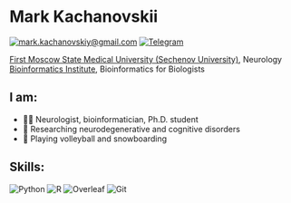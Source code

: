 # Mark Kachanovskii

[![mark.kachanovskiy\@gmail.com](https://img.shields.io/badge/mark.kachanovskiy@gmail.com--brightgreen?style=social&logo=gmail)](mailto:mark.kachanovskiy@gmail.com)
[![Telegram](https://img.shields.io/badge/Telegram--brightgreen?style=social&logo=Telegram)](https://t.me/avescaevola)

[First Moscow State Medical University (Sechenov University)](https://www.sechenov.ru/eng/), Neurology </br>
[Bioinformatics Institute](https://bioinf.me/en), Bioinformatics for Biologists

## I am:

-   👨‍💻 Neurologist, bioinformatician, Ph.D. student
-   🧠 Researching neurodegenerative and cognitive disorders
-   🦉 Playing volleyball and snowboarding

## Skills:

![Python](https://img.shields.io/badge/python-3670A0?style=for-the-badge&logo=python&logoColor=ffdd54)
![R](https://img.shields.io/badge/r-%23276DC3.svg?style=for-the-badge&logo=r&logoColor=white)
![Overleaf](https://img.shields.io/badge/Overleaf-47A141?style=for-the-badge&amp;logo=Overleaf&amp;logoColor=white)
![Git](https://img.shields.io/badge/git-%23F05033.svg?style=for-the-badge&logo=git&logoColor=white)
